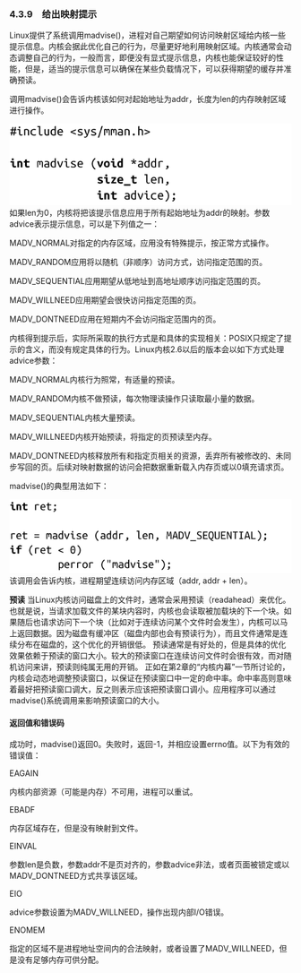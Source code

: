 ### 4.3.9　给出映射提示

Linux提供了系统调用madvise()，进程对自己期望如何访问映射区域给内核一些提示信息。内核会据此优化自己的行为，尽量更好地利用映射区域。内核通常会动态调整自己的行为，一般而言，即便没有显式提示信息，内核也能保证较好的性能，但是，适当的提示信息可以确保在某些负载情况下，可以获得期望的缓存并准确预读。

调用madvise()会告诉内核该如何对起始地址为addr，长度为len的内存映射区域进行操作。



![171.png](../images/171.png)
如果len为0，内核将把该提示信息应用于所有起始地址为addr的映射。参数advice表示提示信息，可以是下列值之一：

MADV_NORMAL对指定的内存区域，应用没有特殊提示，按正常方式操作。

MADV_RANDOM应用将以随机（非顺序）访问方式，访问指定范围的页。

MADV_SEQUENTIAL应用期望从低地址到高地址顺序访问指定范围的页。

MADV_WILLNEED应用期望会很快访问指定范围的页。

MADV_DONTNEED应用在短期内不会访问指定范围内的页。

内核得到提示后，实际所采取的执行方式是和具体的实现相关：POSIX只规定了提示的含义，而没有规定具体的行为。Linux内核2.6以后的版本会以如下方式处理advice参数：

MADV_NORMAL内核行为照常，有适量的预读。

MADV_RANDOM内核不做预读，每次物理读操作只读取最小量的数据。

MADV_SEQUENTIAL内核大量预读。

MADV_WILLNEED内核开始预读，将指定的页预读至内存。

MADV_DONTNEED内核释放所有和指定页相关的资源，丢弃所有被修改的、未同步写回的页。后续对映射数据的访问会把数据重新载入内存页或以0填充请求页。

madvise()的典型用法如下：



![172.png](../images/172.png)
该调用会告诉内核，进程期望连续访问内存区域（addr, addr + len）。

**预读** 
 当Linux内核访问磁盘上的文件时，通常会采用预读（readahead）来优化。也就是说，当请求加载文件的某块内容时，内核也会读取被加载块的下一个块。如果随后也请求访问下一个块（比如对于连续访问某个文件时会发生），内核可以马上返回数据。因为磁盘有缓冲区（磁盘内部也会有预读行为），而且文件通常是连续分布在磁盘的，这个优化的开销很低。 
 预读通常是有好处的，但是具体的优化效果依赖于预读的窗口大小。较大的预读窗口在连续访问文件时会很有效，而对随机访问来讲，预读则纯属无用的开销。 
 正如在第2章的“内核内幕”一节所讨论的，内核会动态地调整预读窗口，以保证在预读窗口中一定的命中率。命中率高则意味着最好把预读窗口调大，反之则表示应该把预读窗口调小。应用程序可以通过madvise()系统调用来影响预读窗口的大小。

#### 返回值和错误码

成功时，madvise()返回0。失败时，返回-1，并相应设置errno值。以下为有效的错误值：

EAGAIN

内核内部资源（可能是内存）不可用，进程可以重试。

EBADF

内存区域存在，但是没有映射到文件。

EINVAL

参数len是负数，参数addr不是页对齐的，参数advice非法，或者页面被锁定或以MADV_DONTNEED方式共享该区域。

EIO

advice参数设置为MADV_WILLNEED，操作出现内部I/O错误。

ENOMEM

指定的区域不是进程地址空间内的合法映射，或者设置了MADV_WILLNEED，但是没有足够内存可供分配。

